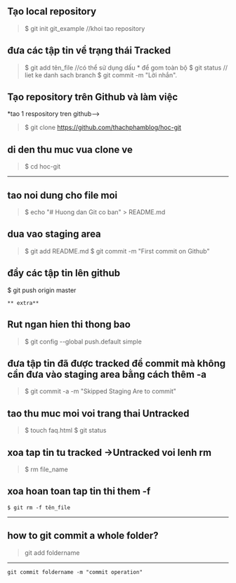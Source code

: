 ## Tạo local repository
>$ git init git_example    //khoi tao repository

## đưa các tập tin về trạng thái Tracked
>$ git add tên_file    //có thể sử dụng dấu * để gom toàn bộ
$ git status		// liet ke danh sach branch
$ git commit -m "Lời nhắn".

## Tạo repository trên Github và làm việc
*tao 1 respository tren github-->
>$ git clone [https://github.com/thachphamblog/hoc-git ](https://github.com/thachphamblog/hoc-git )
## di den thu muc vua clone ve
>$ cd hoc-git
-------------
## tao noi dung cho file moi
>$ echo "# Huong dan Git co ban" > README.md

## dua vao staging area
>$ git add README.md
$ git commit -m "First commit on Github"

## đẩy các tập tin lên github
$ git push origin master

	** extra**
## Rut ngan hien thi thong bao
>$ git config --global push.default simple

## đưa tập tin đã được tracked để commit mà không cần đưa vào staging area bằng cách thêm -a
>$ git commit -a -m "Skipped Staging Are to commit"

## tao thu muc moi voi trang thai Untracked
>$ touch faq.html
$ git status

## xoa tap tin tu tracked ->Untracked voi lenh rm
>$ rm file_name
## xoa hoan toan tap tin thi them -f
	$ git rm -f tên_file

----------
## how to git commit a whole folder?

>git add foldername
----
	git commit foldername -m "commit operation"



